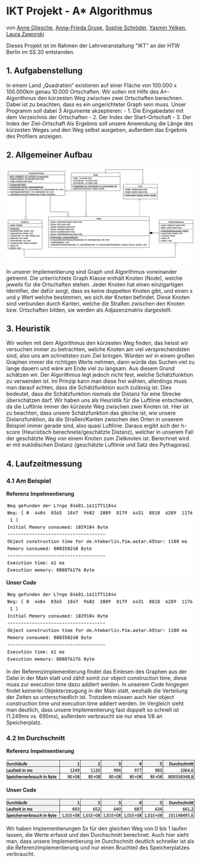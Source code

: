 # IKT Projekt - A* Algorithmus

von [Anne Gliesche](https://github.com/spielogabi), [Anna-Frieda Gruse](https://github.com/cosmoem), [Sophie Schröder](https://github.com/sophieschrder), [Yasmin Yelken](https://github.com/yyasemin), [Laura Zaworski](https://github.com/LauraZaworski)

Dieses Projekt ist im Rahmen der Lehrveranstaltung "IKT" an der HTW Berlin im SS 20 entstanden.

## 1. Aufgabenstellung

In einem Land „Quadratien“ existieren auf einer Fläche von 100.000 x 100.000km genau 10.000 Ortschaften.
Wir sollen mit Hilfe des A*-Algorithmus den kürzesten Weg zwischen zwei Ortschaften berechnen. Dabei ist zu beachten, dass es ein ungerichteter Graph sein muss. 
Unser Programm soll dabei 3 Argumente akzeptieren:
	- 1. Die Eingabedatei mit dem Verzeichnis der Ortschaften
	- 2. Der Index der Start-Ortschaft
	- 3. Der Index der Ziel-Ortschaft
Als Ergebnis soll unsere Anwendung die Länge des kürzesten Weges und den Weg selbst ausgeben, außerdem das Ergebnis des Profilers anzeigen.

## 2. Allgemeiner Aufbau

![Klassendiagramm](klassendiagramm.png)

In unserer Implementierung sind Graph und Algorithmus voneinander getrennt. Die unterrichtete Graph Klasse enthält Knoten (Node), welche jeweils für die Ortschaften stehen. Jeder Knoten hat einen einzigartigen Identifier, der dafür sorgt, dass es keine doppelten Knoten gibt, und einen x und y Wert welche bestimmen, wo sich der Knoten befindet. 
Diese Knoten sind verbunden durch Kanten, welche die Straßen zwischen den Knoten bzw. Ortschaften bilden, sie werden als Adjazenzmatrix dargestellt.

## 3. Heuristik

Wir wollen mit dem Algorithmus den kürzesten Weg finden, das heisst wir versuchen immer zu betrachten, welche Knoten am viel versprechendsten sind, also uns am schnellsten zum Ziel bringen. Würden wir in einem großen Graphen immer die richtigen Werte nehmen, dann würde das Suchen viel zu lange dauern und wäre am Ende viel zu langsam. Aus diesem Grund schätzen wir. Der Algorithmus legt jedoch nicht fest, welche Schätzfunktion zu verwenden ist. Im Prinzip kann man diese frei wählen, allerdings muss man darauf achten, dass die Schätzfunktion auch zulässig ist. 
Dies bedeutet, dass die Schätzfunktion niemals die Distanz für eine Strecke überschätzen darf.
Wir haben uns als Heuristik für die Luftlinie entschieden, da die Luftlinie immer der kürzeste Weg zwischen zwei Knoten ist. Hier ist zu beachten, dass unsere Schätzfunktion das gleiche ist, wie unsere Distanzfunktion, da die Straßen/Kanten zwischen den Orten in unserem Beispiel immer gerade sind, also quasi Luftlinie. 
Daraus ergibt sich der h-score (Heuristisch berechnete/geschätzte Distanz), welcher in unserem Fall der geschätzte Weg von einem Knoten zum Zielknoten ist. Berechnet wird er mit euklidischen Distanz (geschätzte Luftlinie und Satz des Pythagoras).

## 4. Laufzeitmessung

### 4.1 Am Beispiel

**Referenz Impelmentierung**

![LaufzeitReferenz](beispiel_referenz.png)

**Unser Code**

![LaufzeitCode](beispiel_code.png)

In der Referenzimplementierung findet das Einlesen des Graphen aus der Datei in der Main statt und zählt somit zur object construction time, diese muss zur execution time dazu addiert werden. In unserem Code hingegen findet keinerlei Objekterzeugung in der Main statt, weshalb die Verteilung der Zeiten so unterschiedlich ist. Trotzdem müssen auch hier object construction time und execution time addiert werden.
Im Vergleich sieht man deutlich, dass unsere Implementierung fast doppelt so schnell ist (1.249ms vs. 695ms), außerdem verbraucht sie nur etwa 1/8 an Speicherplatz.

### 4.2 Im Durchschnitt

**Referenz Impelmentierung**

![DurchschnittReferenz](durchschnitt_referenz.png)

**Unser Code**

![DurchschnittCode](durchschnitt_code.png)

Wir haben Implementierungen 5x für den gleichen Weg von 0 bis 1 laufen lassen, die Werte erfasst und den Durchschnitt berechnet. Auch hier sieht man, dass unsere Implementierung im Durchschnitt deutlich schneller ist als die Referenzimplementierung und nur einen Bruchteil des Speicherplatzes verbraucht.
